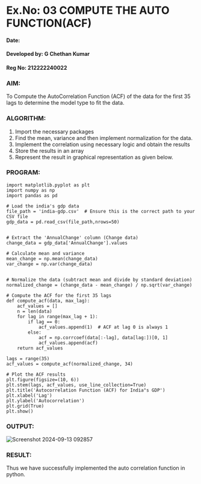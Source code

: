 # Ex.No: 03   COMPUTE THE AUTO FUNCTION(ACF)

#### Date: 
#### Developed by: G Chethan Kumar
#### Reg No: 212222240022

### AIM:
To Compute the AutoCorrelation Function (ACF) of the data for the first 35 lags to determine the model
type to fit the data.
### ALGORITHM:
1. Import the necessary packages
2. Find the mean, variance and then implement normalization for the data.
3. Implement the correlation using necessary logic and obtain the results
4. Store the results in an array
5. Represent the result in graphical representation as given below.
### PROGRAM:
```
import matplotlib.pyplot as plt
import numpy as np
import pandas as pd

# Load the india's gdp data
file_path = 'india-gdp.csv'  # Ensure this is the correct path to your CSV file
gdp_data = pd.read_csv(file_path,nrows=50)


# Extract the 'AnnualChange' column (Change data)
change_data = gdp_data['AnnualChange'].values

# Calculate mean and variance
mean_change = np.mean(change_data)
var_change = np.var(change_data)


# Normalize the data (subtract mean and divide by standard deviation)
normalized_change = (change_data - mean_change) / np.sqrt(var_change)

# Compute the ACF for the first 35 lags
def compute_acf(data, max_lag):
    acf_values = []
    n = len(data)
    for lag in range(max_lag + 1):
        if lag == 0:
            acf_values.append(1)  # ACF at lag 0 is always 1
        else:
            acf = np.corrcoef(data[:-lag], data[lag:])[0, 1]
            acf_values.append(acf)
    return acf_values

lags = range(35)
acf_values = compute_acf(normalized_change, 34)

# Plot the ACF results
plt.figure(figsize=(10, 6))
plt.stem(lags, acf_values, use_line_collection=True)
plt.title('Autocorrelation Function (ACF) for India"s GDP')
plt.xlabel('Lag')
plt.ylabel('Autocorrelation')
plt.grid(True)
plt.show()
```
### OUTPUT:

![Screenshot 2024-09-13 092857](https://github.com/user-attachments/assets/6a2072a1-d4aa-4f59-9597-96a4ac7bfa38)

### RESULT:
Thus we have successfully implemented the auto correlation function in python.
